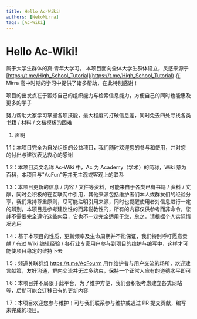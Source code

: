 ```yaml
---
title: Hello Ac-Wiki!
authors: [NekoMirra]
tags: [Ac-Wiki]
---
```

# Hello Ac-Wiki!

属于大学生群体的真·青年大学习。
本项目面向全体大学生群体设立，灵感来源于 [https://t.me/High_School_Tutorial](https://t.me/High_School_Tutorial)
在 Mirra 高中时期的学习中提供了诸多帮助，在此特别感谢！

项目的出发点在于锻炼自己的组织能力与检索信息能力，方便自己的同时也能惠及更多的学子

努力帮助大家学习掌握各项技能，最大程度的打破信息差，同时免去四处寻找各类书籍 / 材料 / 文档模板的困难

<!-- truncate -->

1. 声明

1.1：本项目完全为自发组织的公益项目，我们随时欢迎您的参与和使用，并对您的付出与建议表达衷心的感谢

1.2：本项目英文名称 Ac-Wiki 中，Ac 为 Academy（学术）的简称，Wiki 意为百科，本项目与"AcFun"等并无主观或客观上的联系

1.3：本项目更新的信息 / 内容 / 文件等资料，可能来自于各类已有书籍 / 资料 / 文献，同时会积极的在互联网中引用，其他来源包括维护者们本人或群友们的经验分享，我们秉持尊重原则，尽可能注明引用来源，同时也提醒使用者对信息进行一定的辨别，本项目是参考建议性的而非说教性的，所有的内容仅供参考而非命令，您并不需要完全遵守这些内容，它也不一定完全适用于您，总之，请根据个人实际情况选用

1.4：基于本项目的性质，更新频率及生命周期并不能保证，我们特别呼吁愿意贡献 / 有过 Wiki 编辑经验 / 各行业专家用户参与到项目的维护与编写中，这样才可能使项目稳定的维持下去

1.5：频道关联群组 https://t.me/AcFourm 用作维护者与用户交流的场所，欢迎建言献策，友好沟通，群内交流并无过多约束，保持一个正常人应有的道德水平即可

1.6：本项目并不局限于此平台，为了维护方便，我们会积极考虑建立各式网站等，后期可能会迁移已有的更新内容

1.7：本项目欢迎您参与维护！可与我们联系参与维护或通过 PR 提交贡献，编写未完成的项目。